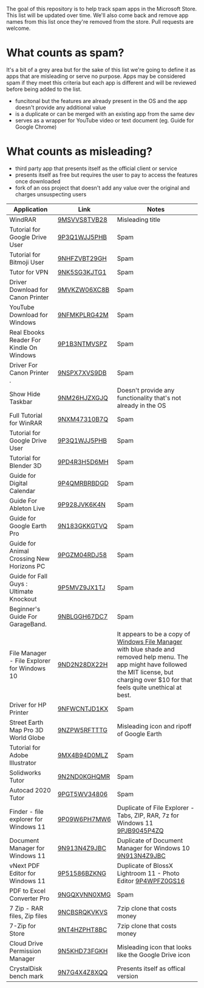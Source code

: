The goal of this repository is to help track spam apps in the Microsoft Store. This list will be updated over time. We'll also come back and remove app names from this list once they're removed from the store. Pull requests are welcome.

# What counts as spam?
It's a bit of a grey area but for the sake of this list we're going to define it as apps that are misleading or serve no purpose. Apps may be considered spam if they meet this criteria but each app is different and will be reviewed before being added to the list.
- funcitonal but the features are already present in the OS and the app doesn't provide any additional value
- is a duplicate or can be merged with an existing app from the same dev
- serves as a wrapper for YouTube video or text document (eg. Guide for Google Chrome)

# What counts as misleading?
- third party app that presents itself as the official client or service
- presents itself as free but requires the user to pay to access the features once downloaded
- fork of an oss project that doesn't add any value over the original and charges unsuspecting users

| Application | Link | Notes |
|-------------|------|-------|
| WindRAR | [9MSVVS8TVB28](https://www.microsoft.com/store/productId/9MSVVS8TVB28) | Misleading title |
| Tutorial for Google Drive User | [9P3Q1WJJ5PHB](https://www.microsoft.com/store/productId/9P3Q1WJJ5PHB) | Spam |
| Tutorial for Bitmoji User | [9NHFZVBT29GH](https://www.microsoft.com/store/productId/9NHFZVBT29GH) | Spam |
| Tutor for VPN | [9NK5SG3KJTG1](https://www.microsoft.com/store/productId/9NK5SG3KJTG1) | Spam |
  | Driver Download for Canon Printer | [9MVKZW06XC8B](https://www.microsoft.com/store/productId/9MVKZW06XC8B) | Spam |
| YouTube Download for Windows | [9NFMKPLRG42M](https://www.microsoft.com/store/productId/9NFMKPLRG42M) | Spam |
| Real Ebooks Reader For Kindle On Windows | [9P1B3NTMVSPZ](https://www.microsoft.com/store/productId/9P1B3NTMVSPZ) | Spam |
| Driver For Canon Printer . | [9NSPX7XVS9DB](https://www.microsoft.com/store/productId/9NSPX7XVS9DB) | Spam |
| Show Hide Taskbar | [9NM26HJZXGJQ](https://www.microsoft.com/store/productId/9NM26HJZXGJQ) | Doesn't provide any functionality that's not already in the OS |
| Full Tutorial for WinRAR | [9NXM47310B7Q](https://www.microsoft.com/store/productId/9NXM47310B7Q) | Spam |
| Tutorial for Google Drive User | [9P3Q1WJJ5PHB](https://www.microsoft.com/store/productId/9P3Q1WJJ5PHB) | Spam |
| Tutorial for Blender 3D | [9PD4R3H5D6MH](https://www.microsoft.com/store/productId/9PD4R3H5D6MH) | Spam |
| Guide for Digital Calendar | [9P4QMRBRBDGD](https://www.microsoft.com/store/productId/9P4QMRBRBDGD) | Spam |
| Guide For Ableton Live | [9P928JVK6K4N](https://www.microsoft.com/store/productId/9P928JVK6K4N) | Spam |
| Guide for Google Earth Pro | [9N183GKKGTVQ](https://www.microsoft.com/store/productId/9N183GKKGTVQ) | Spam |
| Guide for Animal Crossing New Horizons PC | [9PGZM04RDJ58](https://www.microsoft.com/store/productId/9PGZM04RDJ58) | Spam |
| Guide for Fall Guys : Ultimate Knockout | [9P5MVZ9JX1TJ](https://www.microsoft.com/store/productId/9P5MVZ9JX1TJ) | Spam |
| Beginner's Guide For GarageBand. | [9NBLGGH67DC7](https://www.microsoft.com/store/productId/9NBLGGH67DC7) | Spam |
| File Manager - File Explorer for Windows 10 | [9ND2N28DX22H](https://www.microsoft.com/store/productId/9ND2N28DX22H) | It appears to be a copy of [Windows File Manager](https://www.microsoft.com/store/productId/9P7VBBBC49RB) with blue shade and removed help menu. The app might have followed the MIT license, but charging over $10 for that feels quite unethical at best. |
  | Driver for HP Printer | [9NFWCNTJD1KX](https://www.microsoft.com/store/productId/9NFWCNTJD1KX) | Spam |
  | Street Earth Map Pro 3D World Globe | [9NZPW5RFTTTG](https://www.microsoft.com/store/productId/9NZPW5RFTTTG) | Misleading icon and ripoff of Google Earth |
| Tutorial for Adobe Illustrator | [9MX4B94D0MLZ](https://www.microsoft.com/store/productId/9MX4B94D0MLZ) | Spam |
| Solidworks Tutor | [9N2ND0KGHQMR](https://www.microsoft.com/store/productId/9N2ND0KGHQMR) | Spam |
| Autocad 2020 Tutor | [9PGT5WV34806](https://www.microsoft.com/store/productId/9PGT5WV34806) | Spam |
| Finder - file explorer for Windows 11 | [9P09W6PH7MW6](https://www.microsoft.com/store/productId/9P09W6PH7MW6) | Duplicate of File Explorer - Tabs, ZIP, RAR, 7z for Windows 11 [9PJB9045P4ZQ](https://www.microsoft.com/store/productId/9PJB9045P4ZQ) |
| Document Manager for Windows 11 | [9N913N4Z9JBC](https://www.microsoft.com/store/productId/9N73SJ9N94P4) | Duplicate of Document Manager for Windows 10 [9N913N4Z9JBC](https://www.microsoft.com/store/productId/9N913N4Z9JBC) |
  | vNext PDF Editor for Windows 11 | [9P51586BZKNG](https://www.microsoft.com/store/productId/9P51586BZKNG) | Duplicate of BlossX Lightroom 11 - Photo Editor [9P4WPFZ0GS16](https://www.microsoft.com/store/productId/9P4WPFZ0GS16) |
| PDF to Excel Converter Pro | [9NGQXVNN0XMG](https://www.microsoft.com/store/productId/9NGQXVNN0XMG) | Spam |
| 7 Zip - RAR files, Zip files | [9NCBSRQKVKVS](https://www.microsoft.com/store/productId/9NCBSRQKVKVS) | 7zip clone that costs money |
| 7-Zip for Store | [9NT4HZPHT8BC](https://www.microsoft.com/store/productId/9NT4HZPHT8BC) | 7zip clone that costs money |
| Cloud Drive Permission Manager | [9N5KHD73FGKH](https://www.microsoft.com/store/productId/9N5KHD73FGKH) | Misleading icon that looks like the Google Drive icon |
| CrystalDisk bench mark | [9N7G4X4Z8XQQ](https://www.microsoft.com/store/productId/9N7G4X4Z8XQQ) | Presents itself as offical version |
